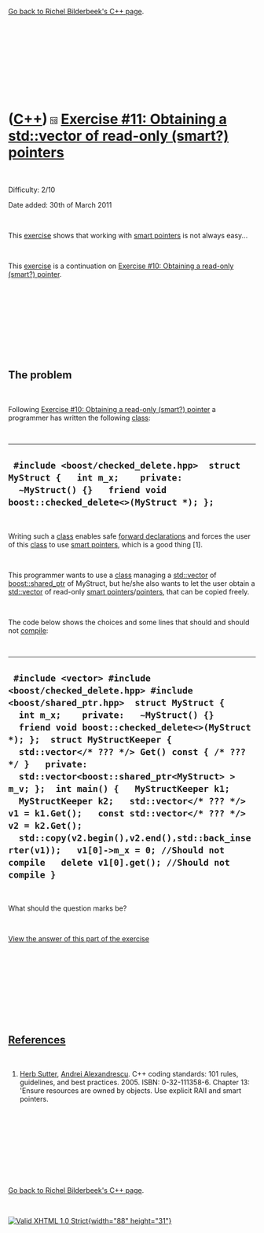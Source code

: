 

[Go back to Richel Bilderbeek's C++ page](Cpp.htm).

 

 

 

 

 

([C++](Cpp.htm)) ![C++98](PicCpp98.png) [Exercise \#11: Obtaining a std::vector of read-only (smart?) pointers](CppExerciseReadonlyVectorOfPointers.htm)
========================================================================================================================================================

 

Difficulty: 2/10

Date added: 30th of March 2011

 

This [exercise](CppExercise.htm) shows that working with [smart
pointers](CppSmartPointer.htm) is not always easy...

 

This [exercise](CppExercise.htm) is a continuation on [Exercise \#10:
Obtaining a read-only (smart?) pointer](CppExerciseReadonlyPointer.htm).

 

 

 

 

 

The problem
-----------

 

Following [Exercise \#10: Obtaining a read-only (smart?)
pointer](CppExerciseReadonlyPointer.htm) a programmer has written the
following [class](CppClass.htm):

 

  ---------------------------------------------------------------------------------------------------------------------------------------------------------
  ` #include <boost/checked_delete.hpp>  struct MyStruct {   int m_x;    private:   ~MyStruct() {}   friend void boost::checked_delete<>(MyStruct *); };`
  ---------------------------------------------------------------------------------------------------------------------------------------------------------

 

Writing such a [class](CppClass.htm) enables safe [forward
declarations](CppForwardDeclaration.htm) and forces the user of this
[class](CppClass.htm) to use [smart pointers](CppSmartPointer.htm),
which is a good thing \[1\].

 

This programmer wants to use a [class](CppClass.htm) managing a
[std::vector](CppVector.htm) of [boost::shared\_ptr](CppShared_ptr.htm)
of MyStruct, but he/she also wants to let the user obtain a
[std::vector](CppVector.htm) of read-only [smart
pointers](CppSmartPointer.htm)/[pointers](CppPointer.htm), that can be
copied freely.

 

The code below shows the choices and some lines that should and should
not [compile](CppCompiler.htm):

 

  -------------------------------------------------------------------------------------------------------------------------------------------------------------------------------------------------------------------------------------------------------------------------------------------------------------------------------------------------------------------------------------------------------------------------------------------------------------------------------------------------------------------------------------------------------------------------------------------------------------------------------------------------
  ` #include <vector> #include <boost/checked_delete.hpp> #include <boost/shared_ptr.hpp>  struct MyStruct {   int m_x;    private:   ~MyStruct() {}   friend void boost::checked_delete<>(MyStruct *); };  struct MyStructKeeper {   std::vector</* ??? */> Get() const { /* ??? */ }   private:   std::vector<boost::shared_ptr<MyStruct> > m_v; };  int main() {   MyStructKeeper k1;   MyStructKeeper k2;   std::vector</* ??? */> v1 = k1.Get();   const std::vector</* ??? */> v2 = k2.Get();   std::copy(v2.begin(),v2.end(),std::back_inserter(v1));   v1[0]->m_x = 0; //Should not compile   delete v1[0].get(); //Should not compile }`
  -------------------------------------------------------------------------------------------------------------------------------------------------------------------------------------------------------------------------------------------------------------------------------------------------------------------------------------------------------------------------------------------------------------------------------------------------------------------------------------------------------------------------------------------------------------------------------------------------------------------------------------------------

 

What should the question marks be?

 

[View the answer of this part of the
exercise](CppExerciseReadonlyVectorOfPointersAnswer.htm)

 

 

 

 

 

[References](CppReferences.htm)
-------------------------------

 

1.  [Herb Sutter](CppHerbSutter.htm), [Andrei
    Alexandrescu](CppAndreiAlexandrescu.htm). C++ coding standards: 101
    rules, guidelines, and best practices. 2005. ISBN: 0-32-111358-6.
    Chapter 13: 'Ensure resources are owned by objects. Use explicit
    RAII and smart pointers.

 

 

 

 

 

[Go back to Richel Bilderbeek's C++ page](Cpp.htm).



 

[![Valid XHTML 1.0 Strict](valid-xhtml10.png){width="88"
height="31"}](http://validator.w3.org/check?uri=referer)
